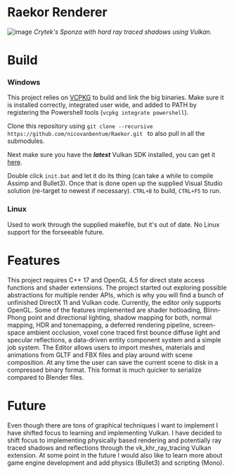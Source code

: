 # Raekor Renderer

![image](https://i.imgur.com/2PCUuBm.png)
*Crytek's Sponza with hard ray traced shadows using Vulkan.*

# Build

### Windows
This project relies on [VCPKG](https://github.com/microsoft/vcpkg) to build and link the big binaries. Make sure it is installed correctly, integrated user wide, and added to PATH by registering the Powershell tools (```vcpkg integrate powershell```).

Clone this repository using
```git clone --recursive https://github.com/nicovanbentum/Raekor.git ``` to also pull in all the submodules.

Next make sure you have the _**latest**_ Vulkan SDK installed, you can get it [here](https://vulkan.lunarg.com/sdk/home#sdk/downloadConfirm/latest/windows/vulkan-sdk.exe).

Double click ```init.bat``` and let it do its thing (can take a while to compile Assimp and Bullet3). Once that is done open up the supplied Visual Studio solution (re-target to newest if necessary). ```CTRL+B``` to build, ```CTRL+F5``` to run.

### Linux
Used to work through the supplied makefile, but it's out of date. No Linux support for the forseeable future.

# Features
This project requires C++ 17 and OpenGL 4.5 for direct state access functions and shader extensions. The project started out exploring possible abstractions for multiple render APIs, which is why you will find a bunch of unfinished DirectX 11 and Vulkan code. Currently, the editor only supports OpenGL. Some of the features implemented are shader hotloading, Blinn-Phong point and directional lighting, shadow mapping for both, normal mapping, HDR and tonemapping, a deferred rendering pipeline, screen-space ambient occlusion, voxel cone traced first bounce diffuse light and specular reflections, a data-driven entity component system and a simple job system. The Editor allows users to import meshes, materials and animations from GLTF and FBX files and play around with scene composition. At any time the user can save the current scene to disk in a compressed binary format. This format is much quicker to serialize compared to Blender files.

# Future
Even though there are tons of graphical techniques I want to implement I have shifted focus to learning and implementing Vulkan. I have decided to shift focus to implementing physically based rendering and potentially ray traced shadows and reflections through the vk_khr_ray_tracing Vulkan extension. At some point in the future I would also like to learn more about game engine development and add physics (Bullet3) and scripting (Mono).
